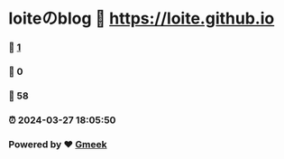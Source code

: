 # loiteのblog :link: https://loite.github.io 
### :page_facing_up: [1](https://loite.github.io/tag.html) 
### :speech_balloon: 0 
### :hibiscus: 58 
### :alarm_clock: 2024-03-27 18:05:50 
### Powered by :heart: [Gmeek](https://github.com/Meekdai/Gmeek)
